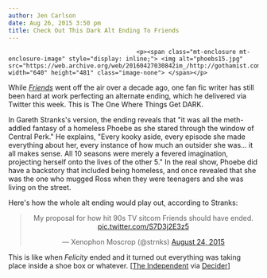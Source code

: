 ```yaml
---
author: Jen Carlson
date: Aug 26, 2015 3:50 pm
title: Check Out This Dark Alt Ending To Friends
---
```


	
										<p><span class="mt-enclosure mt-enclosure-image" style="display: inline;"> <img alt="phoebs15.jpg" src="https://web.archive.org/web/20160427030842im_/http://gothamist.com/attachments/arts_jen/phoebs15.jpg" width="640" height="481" class="image-none"> </span></p>

<p>While <a href="https://web.archive.org/web/20160427030842/http://gothamist.com/tags/friends"><em>Friends</em></a> went off the air over a decade ago, one fan fic writer has still been hard at work perfecting an alternate ending, which he delivered via Twitter this week. This is The One Where Things Get DARK. </p>

<p>In Gareth Stranks&apos;s version, the ending reveals that &quot;it was all the meth-addled fantasy of a homeless Phoebe as she stared through the window of Central Perk.&quot; He explains, &quot;Every kooky aside, every episode she made everything about her, every instance of how much an outsider she was... it all makes sense. All 10 seasons were merely a fevered imagination, projecting herself onto the lives of the other 5.&quot; In the real show, Phoebe did have a backstory that included being homeless, and once revealed that she was the one who mugged Ross when they were teenagers and she was living on the street.</p>

<p>Here&apos;s how the whole alt ending would play out, according to Stranks:</p>

<center><blockquote class="twitter-tweet" lang="en"><p lang="en" dir="ltr">My proposal for how hit 90s TV sitcom Friends should have ended. <a href="https://web.archive.org/web/20160427030842/http://t.co/S7D3j2E3z5">pic.twitter.com/S7D3j2E3z5</a></p>&#x2014; Xenophon Moscrop (@strnks) <a href="https://web.archive.org/web/20160427030842/https://twitter.com/strnks/status/635783320517931008">August 24, 2015</a></blockquote>
<script async src="//web.archive.org/web/20160427030842js_/http://platform.twitter.com/widgets.js" charset="utf-8"></script></center>

<p>This is like when <em>Felicity</em> ended and it turned out everything was taking place inside a shoe box or whatever. [<a href="https://web.archive.org/web/20160427030842/http://www.independent.co.uk/arts-entertainment/tv/news/friends-fan-comes-up-with-horribly-dark-alternative-ending-to-sitcom-10470864.html">The Independent</a> via <a href="https://web.archive.org/web/20160427030842/http://decider.com/2015/08/26/friends-alternate-ending/">Decider</a>]</p>					
										
									
				
